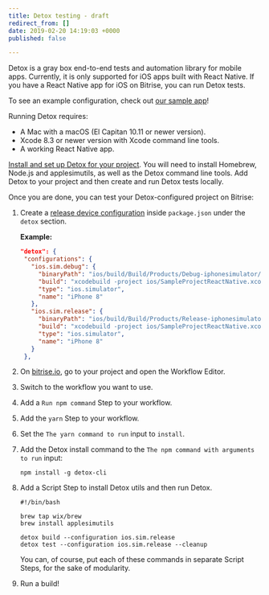 ```yaml
---
title: Detox testing - draft
redirect_from: []
date: 2019-02-20 14:19:03 +0000
published: false

---
```

Detox is a gray box end-to-end tests and automation library for mobile apps. Currently, it is only supported for iOS apps built with React Native. If you have a React Native app for iOS on Bitrise, you can run Detox tests.

To see an example configuration, check out [our sample app](https://github.com/bitrise-samples/sample-project-react-native)!

Running Detox requires:

* A Mac with a macOS (El Capitan 10.11 or newer version).
* Xcode 8.3 or newer version with Xcode command line tools.
* A working React Native app.

[Install and set up Detox for your project](https://github.com/wix/detox/blob/master/docs/Introduction.GettingStarted.md#getting-started). You will need to install Homebrew, Node.js and applesimutils, as well as the Detox command line tools. Add Detox to your project and then create and run Detox tests locally.

Once you are done, you can test your Detox-configured project on Bitrise:

1. Create a [release device configuration]() inside `package.json` under the `detox` section.

   **Example:**

   ```json
   "detox": {
    "configurations": {
      "ios.sim.debug": {
        "binaryPath": "ios/build/Build/Products/Debug-iphonesimulator/SampleProjectReactNative.app",
        "build": "xcodebuild -project ios/SampleProjectReactNative.xcodeproj -scheme SampleProjectReactNative -configuration Debug -sdk iphonesimulator -derivedDataPath ios/build -UseNewBuildSystem=NO",
        "type": "ios.simulator",
        "name": "iPhone 8"
      },
      "ios.sim.release": {
        "binaryPath": "ios/build/Build/Products/Release-iphonesimulator/SampleProjectReactNative.app",
        "build": "xcodebuild -project ios/SampleProjectReactNative.xcodeproj -scheme SampleProjectReactNative -configuration Release -sdk iphonesimulator -derivedDataPath ios/build -UseNewBuildSystem=NO",
        "type": "ios.simulator",
        "name": "iPhone 8"
      }
    },
   ```
2. On [bitrise.io](https://app.bitrise.io/), go to your project and open the Workflow Editor.
3. Switch to the workflow you want to use.
4. Add a `Run npm command` Step to your workflow.
5. Add the `yarn` Step to your workflow.
6. Set the `The yarn command to run` input to `install`.
7. Add the Detox install command to the `The npm command with arguments to run` input:

       npm install -g detox-cli
8. Add a Script Step to install Detox utils and then run Detox.

       #!/bin/bash
       
       brew tap wix/brew
       brew install applesimutils
       
       detox build --configuration ios.sim.release
       detox test --configuration ios.sim.release --cleanup

   You can, of course, put each of these commands in separate Script Steps, for the sake of modularity. 
9. Run a build!